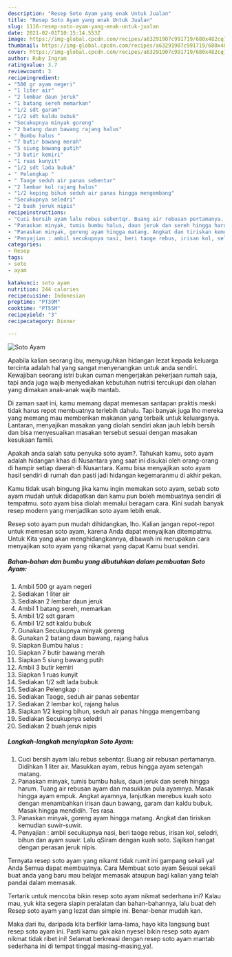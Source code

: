```yaml
---
description: "Resep Soto Ayam yang enak Untuk Jualan"
title: "Resep Soto Ayam yang enak Untuk Jualan"
slug: 1116-resep-soto-ayam-yang-enak-untuk-jualan
date: 2021-02-01T10:15:14.553Z
image: https://img-global.cpcdn.com/recipes/a63291907c991719/680x482cq70/soto-ayam-foto-resep-utama.jpg
thumbnail: https://img-global.cpcdn.com/recipes/a63291907c991719/680x482cq70/soto-ayam-foto-resep-utama.jpg
cover: https://img-global.cpcdn.com/recipes/a63291907c991719/680x482cq70/soto-ayam-foto-resep-utama.jpg
author: Ruby Ingram
ratingvalue: 3.7
reviewcount: 3
recipeingredient:
- "500 gr ayam negeri"
- "1 liter air"
- "2 lembar daun jeruk"
- "1 batang sereh memarkan"
- "1/2 sdt garam"
- "1/2 sdt kaldu bubuk"
- "Secukupnya minyak goreng"
- "2 batang daun bawang rajang halus"
- " Bumbu halus "
- "7 butir bawang merah"
- "5 siung bawang putih"
- "3 butir kemiri"
- "1 ruas kunyit"
- "1/2 sdt lada bubuk"
- " Pelengkap "
- " Taoge seduh air panas sebentar"
- "2 lembar kol rajang halus"
- "1/2 keping bihun seduh air panas hingga mengembang"
- "Secukupnya seledri"
- "2 buah jeruk nipis"
recipeinstructions:
- "Cuci bersih ayam lalu rebus sebentqr. Buang air rebusan pertamanya. Didihkan 1 liter air. Masukkan ayam, rebus hingga ayam setengah matang."
- "Panaskan minyak, tumis bumbu halus, daun jeruk dan sereh hingga harum. Tuang air rebusan ayam dan masukkan pula ayamnya. Masak hingga ayam empuk. Angkat ayamnya, lanjutkan merebus kuah soto dengan menambahkan irisan daun bawang, garam dan kaldu bubuk. Masak hingga mendidih. Tes rasa."
- "Panaskan minyak, goreng ayam hingga matang. Angkat dan tiriskan kemudian suwir-suwir."
- "Penyajian : ambil secukupnya nasi, beri taoge rebus, irisan kol, seledri, bihun dan ayam suwir. Lalu qSiram dengan kuah soto. Sajikan hangat dengan perasan jeruk nipis."
categories:
- Resep
tags:
- soto
- ayam

katakunci: soto ayam 
nutrition: 244 calories
recipecuisine: Indonesian
preptime: "PT39M"
cooktime: "PT55M"
recipeyield: "3"
recipecategory: Dinner

---
```



![Soto Ayam](https://img-global.cpcdn.com/recipes/a63291907c991719/680x482cq70/soto-ayam-foto-resep-utama.jpg)

Apabila kalian seorang ibu, menyuguhkan hidangan lezat kepada keluarga tercinta adalah hal yang sangat menyenangkan untuk anda sendiri. Kewajiban seorang istri bukan cuman mengerjakan pekerjaan rumah saja, tapi anda juga wajib menyediakan kebutuhan nutrisi tercukupi dan olahan yang dimakan anak-anak wajib mantab.

Di zaman  saat ini, kamu memang dapat memesan santapan praktis meski tidak harus repot membuatnya terlebih dahulu. Tapi banyak juga lho mereka yang memang mau memberikan makanan yang terbaik untuk keluarganya. Lantaran, menyajikan masakan yang diolah sendiri akan jauh lebih bersih dan bisa menyesuaikan masakan tersebut sesuai dengan masakan kesukaan famili. 



Apakah anda salah satu penyuka soto ayam?. Tahukah kamu, soto ayam adalah hidangan khas di Nusantara yang saat ini disukai oleh orang-orang di hampir setiap daerah di Nusantara. Kamu bisa menyajikan soto ayam hasil sendiri di rumah dan pasti jadi hidangan kegemaranmu di akhir pekan.

Kamu tidak usah bingung jika kamu ingin memakan soto ayam, sebab soto ayam mudah untuk didapatkan dan kamu pun boleh membuatnya sendiri di tempatmu. soto ayam bisa diolah memalui beragam cara. Kini sudah banyak resep modern yang menjadikan soto ayam lebih enak.

Resep soto ayam pun mudah dihidangkan, lho. Kalian jangan repot-repot untuk memesan soto ayam, karena Anda dapat menyajikan ditempatmu. Untuk Kita yang akan menghidangkannya, dibawah ini merupakan cara menyajikan soto ayam yang nikamat yang dapat Kamu buat sendiri.

<!--inarticleads1-->

##### Bahan-bahan dan bumbu yang dibutuhkan dalam pembuatan Soto Ayam:

1. Ambil 500 gr ayam negeri
1. Sediakan 1 liter air
1. Sediakan 2 lembar daun jeruk
1. Ambil 1 batang sereh, memarkan
1. Ambil 1/2 sdt garam
1. Ambil 1/2 sdt kaldu bubuk
1. Gunakan Secukupnya minyak goreng
1. Gunakan 2 batang daun bawang, rajang halus
1. Siapkan  Bumbu halus :
1. Siapkan 7 butir bawang merah
1. Siapkan 5 siung bawang putih
1. Ambil 3 butir kemiri
1. Siapkan 1 ruas kunyit
1. Sediakan 1/2 sdt lada bubuk
1. Sediakan  Pelengkap :
1. Sediakan  Taoge, seduh air panas sebentar
1. Sediakan 2 lembar kol, rajang halus
1. Siapkan 1/2 keping bihun, seduh air panas hingga mengembang
1. Sediakan Secukupnya seledri
1. Sediakan 2 buah jeruk nipis




<!--inarticleads2-->

##### Langkah-langkah menyiapkan Soto Ayam:

1. Cuci bersih ayam lalu rebus sebentqr. Buang air rebusan pertamanya. Didihkan 1 liter air. Masukkan ayam, rebus hingga ayam setengah matang.
1. Panaskan minyak, tumis bumbu halus, daun jeruk dan sereh hingga harum. Tuang air rebusan ayam dan masukkan pula ayamnya. Masak hingga ayam empuk. Angkat ayamnya, lanjutkan merebus kuah soto dengan menambahkan irisan daun bawang, garam dan kaldu bubuk. Masak hingga mendidih. Tes rasa.
1. Panaskan minyak, goreng ayam hingga matang. Angkat dan tiriskan kemudian suwir-suwir.
1. Penyajian : ambil secukupnya nasi, beri taoge rebus, irisan kol, seledri, bihun dan ayam suwir. Lalu qSiram dengan kuah soto. Sajikan hangat dengan perasan jeruk nipis.




Ternyata resep soto ayam yang nikamt tidak rumit ini gampang sekali ya! Anda Semua dapat membuatnya. Cara Membuat soto ayam Sesuai sekali buat anda yang baru mau belajar memasak ataupun bagi kalian yang telah pandai dalam memasak.

Tertarik untuk mencoba bikin resep soto ayam nikmat sederhana ini? Kalau mau, yuk kita segera siapin peralatan dan bahan-bahannya, lalu buat deh Resep soto ayam yang lezat dan simple ini. Benar-benar mudah kan. 

Maka dari itu, daripada kita berfikir lama-lama, hayo kita langsung buat resep soto ayam ini. Pasti kamu gak akan nyesel bikin resep soto ayam nikmat tidak ribet ini! Selamat berkreasi dengan resep soto ayam mantab sederhana ini di tempat tinggal masing-masing,ya!.

